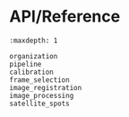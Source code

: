 # API/Reference

```{toctree}
:maxdepth: 1

organization
pipeline
calibration
frame_selection
image_registration
image_processing
satellite_spots
```